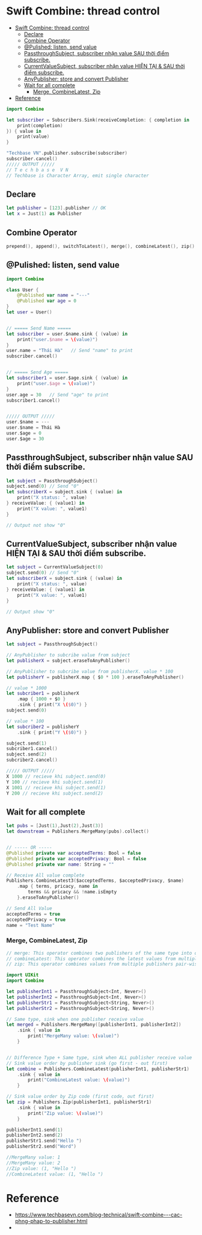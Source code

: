 # Swift Combine: thread control

- [Swift Combine: thread control](#swift-combine-thread-control)
  - [Declare](#declare)
  - [Combine Operator](#combine-operator)
  - [@Pulished: listen, send value](#pulished-listen-send-value)
  - [PassthroughSubject, subscriber nhận value SAU thời điểm subscribe.](#passthroughsubject-subscriber-nhận-value-sau-thời-điểm-subscribe)
  - [CurrentValueSubject, subscriber nhận value HIỆN TẠI \& SAU thời điểm subscribe.](#currentvaluesubject-subscriber-nhận-value-hiện-tại--sau-thời-điểm-subscribe)
  - [AnyPublisher: store and convert Publisher](#anypublisher-store-and-convert-publisher)
  - [Wait for all complete](#wait-for-all-complete)
    - [Merge, CombineLatest, Zip](#merge-combinelatest-zip)
- [Reference](#reference)


```swift
import Combine

let subscriber = Subscribers.Sink(receiveCompletion: { completion in
    print(completion)
}) { value in
    print(value)
}

"Techbase VN".publisher.subscribe(subscriber) 
subscriber.cancel()
///// OUTPUT /////
// T e c h b a s e  V N
// Techbase is Character Array, emit single character
```

## Declare

```swift
let publisher = [123].publisher // OK
let x = Just(1) as Publisher
```

## Combine Operator

```swift
prepend(), append(), switchToLatest(), merge(), combineLatest(), zip()
```

## @Pulished: listen, send value

```swift
import Combine

class User {
    @Published var name = "---" 
    @Published var age = 0
}
let user = User()


// ===== Send Name =====
let subscriber = user.$name.sink { (value) in 
    print("user.$name = \(value)")
}
user.name = "Thái Hà"   // Send "name" to print
subscriber.cancel()


// ===== Send Age =====
let subscriber1 = user.$age.sink { (value) in 
    print("user.$age = \(value)")
}
user.age = 30   // Send "age" to print
subscriber1.cancel()


///// OUTPUT ///// 
user.$name = --- 
user.$name = Thái Hà 
user.$age = 0 
user.$age = 30
```

## PassthroughSubject, subscriber nhận value SAU thời điểm subscribe.

```swift
let subject = PassthroughSubject()
subject.send(0) // Send "0"
let subscriberX = subject.sink { (value) in 
    print("X status: ", value)
} receiveValue: { (value1) in 
    print("X value: ", value1)
}

// Output not show "0"
```

## CurrentValueSubject, subscriber nhận value HIỆN TẠI & SAU thời điểm subscribe.

```swift
let subject = CurrentValueSubject(0)
subject.send(0) // Send "0"
let subscriberX = subject.sink { (value) in 
    print("X status: ", value)
} receiveValue: { (value1) in 
    print("X value: ", value1)
}

// Output show "0"
```

## AnyPublisher: store and convert Publisher

```swift
let subject = PassthroughSubject() 

// AnyPublisher to subcribe value from subject
let publisherX = subject.eraseToAnyPublisher()

// AnyPublisher to subcribe value from publisherX. value * 100
let publisherY = publisherX.map { $0 * 100 }.eraseToAnyPublisher()

// value * 1000
let subcriber1 = publisherX
    .map { 1000 + $0 }
    .sink { print("X \($0)") }
subject.send(0)

// value * 100
let subcriber2 = publisherY
    .sink { print("Y \($0)") }

subject.send(1) 
subcriber1.cancel() 
subject.send(2) 
subcriber2.cancel()

///// OUTPUT /////
X 1000 // recieve khi subject.send(0) 
Y 100 // recieve khi subject.send(1) 
X 1001 // recieve khi subject.send(1)
Y 200 // recieve khi subject.send(2)
```

## Wait for all complete

```swift
let pubs = [Just(1),Just(2),Just(3)]
let downstream = Publishers.MergeMany(pubs).collect()


// ----- OR -----
@Published private var acceptedTerms: Bool = false
@Published private var acceptedPrivacy: Bool = false
@Published private var name: String = ""

// Receive All value complete
Publishers.CombineLatest3($acceptedTerms, $acceptedPrivacy, $name)
    .map { terms, pricacy, name in
        terms && pricacy && !name.isEmpty
    }.eraseToAnyPublisher()

// Send All Value
acceptedTerms = true
acceptedPrivacy = true
name = "Test Name"
```

### Merge, CombineLatest, Zip

```swift
// merge: This operator combines two publishers of the same type into one
// combineLatest: This operator combines the latest values from multiple publishers whenever any of them emit a new value
// zip: This operator combines values from multiple publishers pair-wise, emitting a tuple of values when all publishers have emitted a value

import UIKit
import Combine

let publisherInt1 = PassthroughSubject<Int, Never>()
let publisherInt2 = PassthroughSubject<Int, Never>()
let publisherStr1 = PassthroughSubject<String, Never>()
let publisherStr2 = PassthroughSubject<String, Never>()

// Same type, sink when one publisher receive value
let merged = Publishers.MergeMany([publisherInt1, publisherInt2])
    .sink { value in
        print("MergeMany value: \(value)")
    }


// Difference Type + Same type, sink when ALL publisher receive value
// Sink value order by publisher sink (go first - out first)
let combine = Publishers.CombineLatest(publisherInt1, publisherStr1)
    .sink { value in
        print("CombineLatest value: \(value)")
    }

// Sink value order by Zip code (first code, out first)
let zip = Publishers.Zip(publisherInt1, publisherStr1)
    .sink { value in
        print("Zip value: \(value)")
    }

publisherInt1.send(1)
publisherInt2.send(2)
publisherStr1.send("Hello ")
publisherStr2.send("Word")

//MergeMany value: 1
//MergeMany value: 2
//Zip value: (1, "Hello ")
//CombineLatest value: (1, "Hello ")
```

# Reference

- https://www.techbasevn.com/blog-technical/swift-combine---cac-phng-phap-to-publisher.html
- 